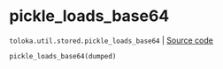 # pickle_loads_base64
`toloka.util.stored.pickle_loads_base64` | [Source code](https://github.com/Toloka/toloka-kit/blob/v0.1.26/src/util/stored.py#L46)

```python
pickle_loads_base64(dumped)
```


